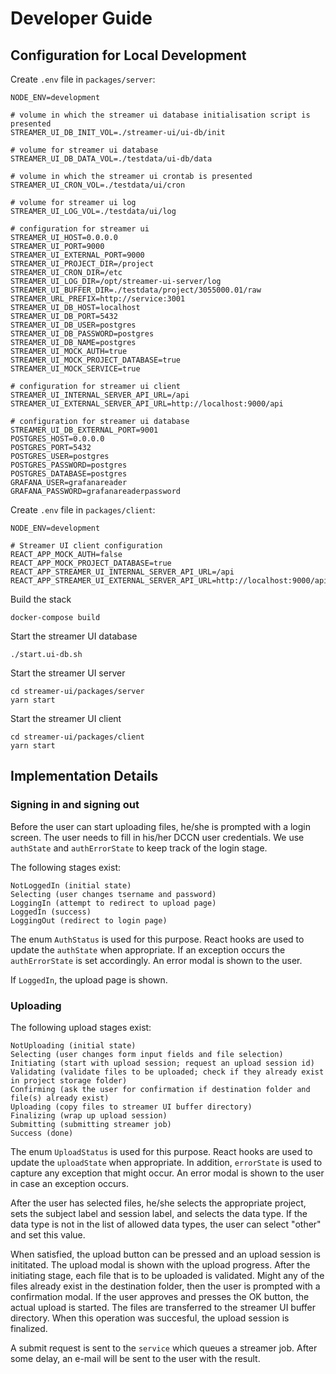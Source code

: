 # Developer Guide

## Configuration for Local Development

Create `.env` file in `packages/server`:
```
NODE_ENV=development

# volume in which the streamer ui database initialisation script is presented
STREAMER_UI_DB_INIT_VOL=./streamer-ui/ui-db/init

# volume for streamer ui database
STREAMER_UI_DB_DATA_VOL=./testdata/ui-db/data

# volume in which the streamer ui crontab is presented
STREAMER_UI_CRON_VOL=./testdata/ui/cron

# volume for streamer ui log
STREAMER_UI_LOG_VOL=./testdata/ui/log

# configuration for streamer ui
STREAMER_UI_HOST=0.0.0.0
STREAMER_UI_PORT=9000
STREAMER_UI_EXTERNAL_PORT=9000
STREAMER_UI_PROJECT_DIR=/project
STREAMER_UI_CRON_DIR=/etc
STREAMER_UI_LOG_DIR=/opt/streamer-ui-server/log
STREAMER_UI_BUFFER_DIR=./testdata/project/3055000.01/raw
STREAMER_URL_PREFIX=http://service:3001
STREAMER_UI_DB_HOST=localhost
STREAMER_UI_DB_PORT=5432
STREAMER_UI_DB_USER=postgres
STREAMER_UI_DB_PASSWORD=postgres
STREAMER_UI_DB_NAME=postgres
STREAMER_UI_MOCK_AUTH=true
STREAMER_UI_MOCK_PROJECT_DATABASE=true
STREAMER_UI_MOCK_SERVICE=true

# configuration for streamer ui client
STREAMER_UI_INTERNAL_SERVER_API_URL=/api
STREAMER_UI_EXTERNAL_SERVER_API_URL=http://localhost:9000/api

# configuration for streamer ui database
STREAMER_UI_DB_EXTERNAL_PORT=9001
POSTGRES_HOST=0.0.0.0
POSTGRES_PORT=5432
POSTGRES_USER=postgres
POSTGRES_PASSWORD=postgres
POSTGRES_DATABASE=postgres
GRAFANA_USER=grafanareader
GRAFANA_PASSWORD=grafanareaderpassword
```

Create `.env` file in `packages/client`:
```
NODE_ENV=development

# Streamer UI client configuration
REACT_APP_MOCK_AUTH=false
REACT_APP_MOCK_PROJECT_DATABASE=true
REACT_APP_STREAMER_UI_INTERNAL_SERVER_API_URL=/api
REACT_APP_STREAMER_UI_EXTERNAL_SERVER_API_URL=http://localhost:9000/api
```

Build the stack
```
docker-compose build
```

Start the streamer UI database
```
./start.ui-db.sh
```

Start the streamer UI server
```
cd streamer-ui/packages/server
yarn start
```

Start the streamer UI client
```
cd streamer-ui/packages/client
yarn start
```

## Implementation Details

### Signing in and signing out

Before the user can start uploading files, he/she is prompted with a login screen. 
The user needs to fill in his/her DCCN user credentials.
We use `authState` and `authErrorState` to keep track of the login stage. 

The following stages exist:
```
NotLoggedIn (initial state)
Selecting (user changes tsername and password)
LoggingIn (attempt to redirect to upload page)
LoggedIn (success)
LoggingOut (redirect to login page)
```
The enum `AuthStatus` is used for this purpose. React hooks are used to update the `authState` when appropriate.
If an exception occurs the `authErrorState` is set accordingly. An error modal is shown to the user.

If `LoggedIn`, the upload page is shown.

### Uploading

The following upload stages exist:
```
NotUploading (initial state)
Selecting (user changes form input fields and file selection)
Initiating (start with upload session; request an upload session id)
Validating (validate files to be uploaded; check if they already exist in project storage folder)
Confirming (ask the user for confirmation if destination folder and file(s) already exist)
Uploading (copy files to streamer UI buffer directory)
Finalizing (wrap up upload session)
Submitting (submitting streamer job)
Success (done)
```
The enum `UploadStatus` is used for this purpose. React hooks are used to update the `uploadState` when appropriate.
In addition, `errorState` is used to capture any exception that might occur. An error modal is shown to the user in case an exception occurs. 

After the user has selected files, he/she selects the appropriate project, sets the subject label and session label, and selects the data type. If the data type is not in the list of allowed data types, the user can select "other" and set this value.

When satisfied, the upload button can be pressed and an upload session is inititated. The upload modal is shown with the upload progress. After the initiating stage, each file that is to be uploaded is validated. Might any of the files already exist in the destination folder, then the user is prompted with a confirmation modal. If the user approves and presses the OK button, the actual upload is started. The files are transferred to the streamer UI buffer directory. When this operation was succesful, the upload session is finalized.

A submit request is sent to the `service` which queues a streamer job. After some delay, an e-mail will be sent to the user with the result.

